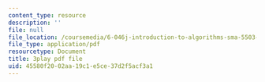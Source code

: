 ```yaml
---
content_type: resource
description: ''
file: null
file_location: /coursemedia/6-046j-introduction-to-algorithms-sma-5503-fall-2005/45580f2002aa19c1e5ce37d2f5acf3a1_2RxCCEHlEys.pdf
file_type: application/pdf
resourcetype: Document
title: 3play pdf file
uid: 45580f20-02aa-19c1-e5ce-37d2f5acf3a1
---
```

